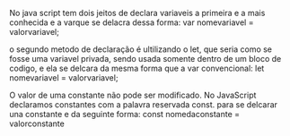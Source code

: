 No java script tem dois jeitos de declara variaveis a primeira e a mais conhecida e a varque se delacra dessa forma: 
var nomevariavel = valorvariavel;

o segundo metodo de declaração é ultilizando o let, que seria como se fosse uma variavel privada, sendo usada somente dentro de um bloco de codigo, e ela se delcara da mesma forma que a var convencional:
let nomevariavel = valorvariavel;

O valor de uma constante não pode ser modificado. No JavaScript declaramos constantes com a palavra reservada const. 
para se delcarar una constante e da seguinte forma:
const nomedaconstante = valorconstante